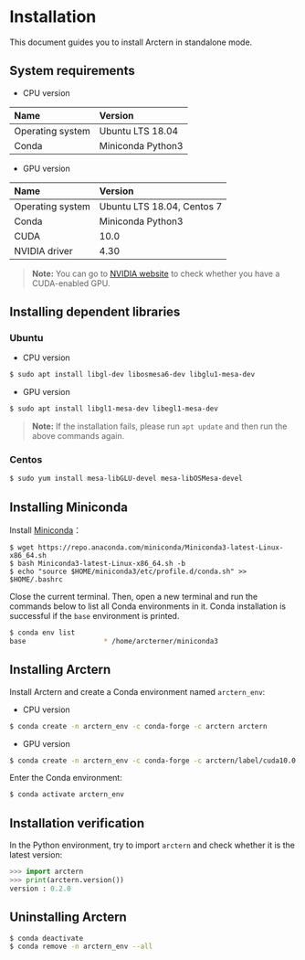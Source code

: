 # Installation

This document guides you to install Arctern in standalone mode.

## System requirements

* CPU version

| Name             | Version           |
| :--------------- | :---------------- |
| Operating system | Ubuntu LTS 18.04  |
| Conda            | Miniconda Python3 |

* GPU version

| Name             | Version           |
| :--------------- | :---------------- |
| Operating system | Ubuntu LTS 18.04, Centos 7  |
| Conda            | Miniconda Python3 |
| CUDA             | 10.0              |
| NVIDIA driver    | 4.30              |

> **Note:** You can go to [NVIDIA website](https://developer.nvidia.com/cuda-gpus) to check whether you have a CUDA-enabled GPU.

## Installing dependent libraries

### Ubuntu

* CPU version

```bash
$ sudo apt install libgl-dev libosmesa6-dev libglu1-mesa-dev
```

* GPU version

```bash
$ sudo apt install libgl1-mesa-dev libegl1-mesa-dev
```

> **Note:** If the installation fails, please run `apt update` and then run the above commands again.

### Centos

```bash
$ sudo yum install mesa-libGLU-devel mesa-libOSMesa-devel
```

## Installing Miniconda

Install [Miniconda](https://docs.conda.io/projects/conda/en/latest/user-guide/install)：

```
$ wget https://repo.anaconda.com/miniconda/Miniconda3-latest-Linux-x86_64.sh
$ bash Miniconda3-latest-Linux-x86_64.sh -b
$ echo "source $HOME/miniconda3/etc/profile.d/conda.sh" >> $HOME/.bashrc
```

Close the current terminal. Then, open a new terminal and run the commands below to list all Conda environments in it. Conda installation is successful if the `base` environment is printed.

```bash
$ conda env list
base                   * /home/arcterner/miniconda3
```

## Installing Arctern

Install Arctern and create a Conda environment named `arctern_env`:

* CPU version

```bash
$ conda create -n arctern_env -c conda-forge -c arctern arctern
```

* GPU version

```bash 
$ conda create -n arctern_env -c conda-forge -c arctern/label/cuda10.0 arctern
```

Enter the Conda environment:

```bash
$ conda activate arctern_env
```

## Installation verification

In the Python environment, try to import `arctern` and check whether it is the latest version:

```python
>>> import arctern
>>> print(arctern.version())
version : 0.2.0
```

## Uninstalling Arctern

```bash
$ conda deactivate
$ conda remove -n arctern_env --all
```
